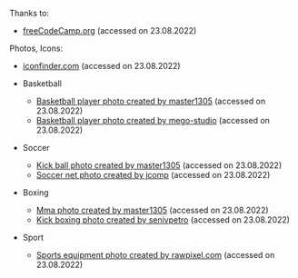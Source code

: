 Thanks to:
- [freeCodeCamp.org](https://www.youtube.com/watch?v=kUMe1FH4CHE) (accessed on 23.08.2022)

Photos, Icons:
- [iconfinder.com](https://www.iconfinder.com/search?q=nba&price=free) (accessed on 23.08.2022)

- Basketball
  - [Basketball player photo created by master1305](https://www.freepik.com/photos/basketball-player) (accessed on 23.08.2022)
  - [Basketball player photo created by mego-studio](https://www.freepik.com/photos/basketball-player) (accessed on 23.08.2022)

- Soccer
  - [Kick ball photo created by master1305](https://www.freepik.com/photos/kick-ball) (accessed on 23.08.2022)
  - [Soccer net photo created by jcomp](https://www.freepik.com/photos/soccer-net) (accessed on 23.08.2022)

- Boxing
  - [Mma photo created by master1305](https://www.freepik.com/photos/mma) (accessed on 23.08.2022)
  - [Kick boxing photo created by senivpetro](https://www.freepik.com/photos/kick-boxing) (accessed on 23.08.2022)

- Sport
  - [Sports equipment photo created by rawpixel.com](https://www.freepik.com/photos/sports-equipment) (accessed on 23.08.2022)
